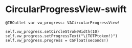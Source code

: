 # CircularProgressView-swift

```
@IBOutlet var vw_progress: VACircularProgressView!

self.vw_progress.setCircleStrokeWidth(10)
self.vw_progress.setProgressText("\(TOTPtoken!)")
self.vw_progress.progress = CGFloat(seconds!)
```
